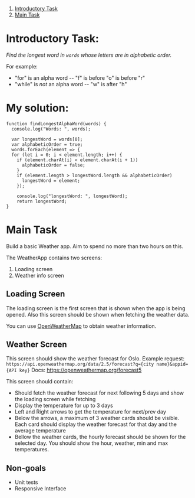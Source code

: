 1. [Introductory Task](#introductory-task)
2. [Main Task](#main-task)

# Introductory Task:
*Find the longest word in `words` whose letters are in alphabetic order.*

For example:

* "for" is an alpha word -- "f" is before "o" is before "r"
* "while" is *not* an alpha word -- "w" is after "h"

# My solution:
```
function findLongestAlphaWord(words) {
  console.log("Words: ", words);
    
  var longestWord = words[0];
  var alphabeticOrder = true;
  words.forEach(element => {
  for (let i = 0; i < element.length; i++) {
    if (element.charAt(i) < element.charAt(i + 1))
      alphabeticOrder = false;
    }
    if (element.length > longestWord.length && alphabeticOrder)
      longestWord = element;
    });
    
    console.log("longestWord: ", longestWord);
    return longestWord;
}
```

# Main Task
Build a basic Weather app. Aim to spend no more than two hours on this.

The WeatherApp contains two screens:
1. Loading screen
2. Weather info screen

## Loading Screen
The loading screen is the first screen that is shown when the app is being opened. Also this screen should be shown when fetching the weather data.

You can use [OpenWeatherMap](https://home.openweathermap.org/users/sign_up) to obtain weather information.

## Weather Screen

This screen should show the weather forecast for Oslo.
Example request: `https://api.openweathermap.org/data/2.5/forecast?q={city name}&appid={API key}`
Docs: https://openweathermap.org/forecast5 

This screen should contain:
* Should fetch the weather forecast for next following 5 days and show the loading screen while fetching
* Display the temperature for up to 3 days
* Left and Right arrows to get the temperature for next/prev day
* Below the arrows, a maximum of 3 weather cards should be visible. Each card should display the weather forecast for that day and the average temperature
* Bellow the weather cards, the hourly forecast should be shown for the selected day. You should show the hour, weather, min and max temperatures.

## Non-goals
* Unit tests
* Responsive Interface